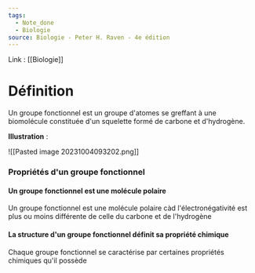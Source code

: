 ```yaml
---
tags:
  - Note_done
  - Biologie
source: Biologie - Peter H. Raven - 4e édition
---
```


Link : [[Biologie]]

# Définition
Un groupe fonctionnel est un groupe d'atomes se greffant à une biomolécule constituée d'un squelette formé de carbone et d'hydrogène.

**Illustration** :

![[Pasted image 20231004093202.png]]

### Propriétés d'un groupe fonctionnel
#### Un groupe fonctionnel est une molécule polaire 
Un groupe fonctionnel est une molécule polaire càd l'électronégativité est plus ou moins différente de celle du carbone et de l'hydrogène

#### La structure d'un groupe fonctionnel définit sa propriété chimique
Chaque groupe fonctionnel se caractérise par certaines propriétés chimiques qu'il possède


